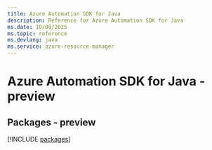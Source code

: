 ```yaml
---
title: Azure Automation SDK for Java
description: Reference for Azure Automation SDK for Java
ms.date: 10/08/2025
ms.topic: reference
ms.devlang: java
ms.service: azure-resource-manager
---
```

# Azure Automation SDK for Java - preview
## Packages - preview
[!INCLUDE [packages](automation-index.md)]